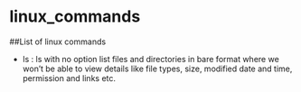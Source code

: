 # linux_commands
##List of linux commands


* ls : ls with no option list files and directories in bare format where we won’t be able to view details like file types, size, modified date and time, permission and links etc.

